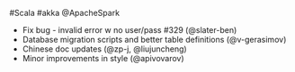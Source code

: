 #Scala #akka @ApacheSpark

* Fix bug - invalid error w no user/pass #329 (@slater-ben)
* Database migration scripts and better table definitions (@v-gerasimov)
* Chinese doc updates (@zp-j, @liujuncheng)
* Minor improvements in style (@apivovarov)
